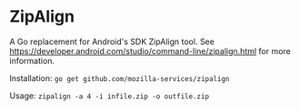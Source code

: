 ZipAlign
========

A Go replacement for Android's SDK ZipAlign tool. See
https://developer.android.com/studio/command-line/zipalign.html for more
information.

Installation: `go get github.com/mozilla-services/zipalign`

Usage: `zipalign -a 4 -i infile.zip -o outfile.zip`

